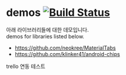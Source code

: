 # demos [![Build Status](https://travis-ci.org/x1210x/demos.svg?branch=master)](https://travis-ci.org/x1210x/demos)
아래 라이브러리들에 대한 데모입니다. <br>
demos for libraries listed below. <br>
* https://github.com/neokree/MaterialTabs
* https://github.com/klinker41/android-chips

trello 연동 테스트
